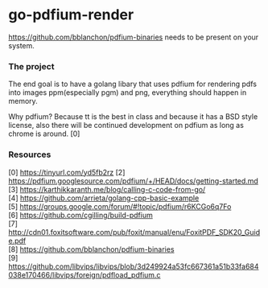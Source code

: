 # go-pdfium-render

https://github.com/bblanchon/pdfium-binaries needs to be present on your system.

### The project

The end goal is to have a golang libary that uses pdfium for rendering pdfs into images ppm(especially pgm) and png, everything should happen in memory.

Why pdfium? Because tt is the best in class and because it has a BSD style license, also there will be continued development on pdfium as long as chrome is around. [0]

### Resources

[0] https://tinyurl.com/yd5fb2rz
[2] https://pdfium.googlesource.com/pdfium/+/HEAD/docs/getting-started.md   
[3] https://karthikkaranth.me/blog/calling-c-code-from-go/   
[4] https://github.com/arrieta/golang-cpp-basic-example   
[5] https://groups.google.com/forum/#!topic/pdfium/r6KCGo6q7Fo   
[6] https://github.com/cgilling/build-pdfium   
[7] http://cdn01.foxitsoftware.com/pub/foxit/manual/enu/FoxitPDF_SDK20_Guide.pdf   
[8] https://github.com/bblanchon/pdfium-binaries   
[9] https://github.com/libvips/libvips/blob/3d249924a53fc667361a51b33fa684038e170466/libvips/foreign/pdfload_pdfium.c   
